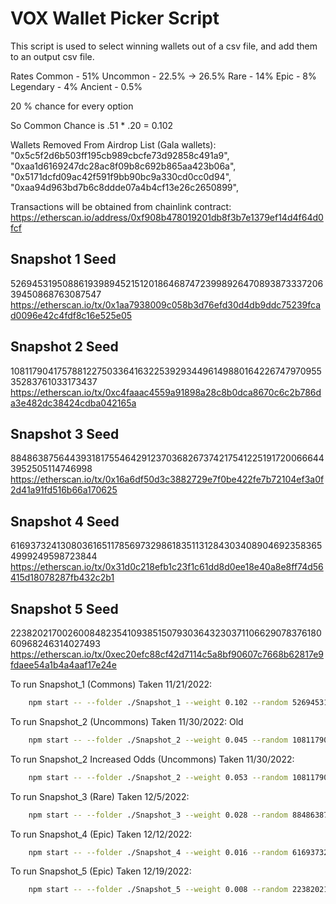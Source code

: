 # VOX Wallet Picker Script

This script is used to select winning wallets out of a csv file, and add them to an output csv file.

Rates
Common - 51%
Uncommon - 22.5% -> 26.5%
Rare - 14%
Epic - 8%
Legendary - 4%
Ancient - 0.5%

20 % chance for every option

So Common Chance is .51 * .20 = 0.102


Wallets Removed From Airdrop List (Gala wallets):
  "0x5c5f2d6b503ff195cb989cbcfe73d92858c491a9",
  "0xaa1d6169247dc28ac8f09b8c692b865aa423b06a",
  "0x5171dcfd09ac42f591f9bb90bc9a330cd0cc0d94",
  "0xaa94d963bd7b6c8ddde07a4b4cf13e26c2650899",

Transactions will be obtained from chainlink contract: https://etherscan.io/address/0xf908b478019201db8f3b7e1379ef14d4f64d0fcf

Snapshot 1 Seed
---------------------------------------------------------------------------------
52694531950886193989452151201864687472399892647089387333720639450868763087547
https://etherscan.io/tx/0x1aa7938009c058b3d76efd30d4db9ddc75239fcad0096e42c4fdf8c16e525e05

Snapshot 2 Seed
---------------------------------------------------------------------------------
108117904175788122750336416322539293449614988016422674797095535283761033173437
https://etherscan.io/tx/0xc4faaac4559a91898a28c8b0dca8670c6c2b786da3e482dc38424cdba042165a

Snapshot 3 Seed
---------------------------------------------------------------------------------
88486387564439318175546429123703682673742175412251917200666443952505114746998
https://etherscan.io/tx/0x16a6df50d3c3882729e7f0be422fe7b72104ef3a0f2d41a91fd516b66a170625

Snapshot 4 Seed
---------------------------------------------------------------------------------
61693732413080361651178569732986183511312843034089046923583654999249598723844
https://etherscan.io/tx/0x31d0c218efb1c23f1c61dd8d0ee18e40a8e8ff74d56415d18078287fb432c2b1

Snapshot 5 Seed
---------------------------------------------------------------------------------
22382021700260084823541093851507930364323037110662907837618060968246314027493
https://etherscan.io/tx/0xec20efc88cf42d7114c5a8bf90607c7668b62817e9fdaee54a1b4a4aaf17e24e



To run Snapshot_1 (Commons) Taken 11/21/2022:
```bash
    npm start -- --folder ./Snapshot_1 --weight 0.102 --random 52694531950886193989452151201864687472399892647089387333720639450868763087547
```


To run Snapshot_2 (Uncommons) Taken 11/30/2022:
Old
```bash
    npm start -- --folder ./Snapshot_2 --weight 0.045 --random 108117904175788122750336416322539293449614988016422674797095535283761033173437
```

To run Snapshot_2 Increased Odds (Uncommons) Taken 11/30/2022:
```bash
    npm start -- --folder ./Snapshot_2 --weight 0.053 --random 108117904175788122750336416322539293449614988016422674797095535283761033173437
```

To run Snapshot_3 (Rare) Taken 12/5/2022:
```bash
    npm start -- --folder ./Snapshot_3 --weight 0.028 --random 88486387564439318175546429123703682673742175412251917200666443952505114746998
```

To run Snapshot_4 (Epic) Taken 12/12/2022:
```bash
    npm start -- --folder ./Snapshot_4 --weight 0.016 --random 61693732413080361651178569732986183511312843034089046923583654999249598723844
```

To run Snapshot_5 (Epic) Taken 12/19/2022:
```bash
    npm start -- --folder ./Snapshot_5 --weight 0.008 --random 22382021700260084823541093851507930364323037110662907837618060968246314027493
```